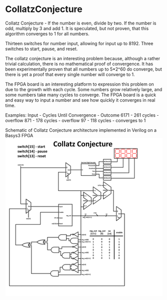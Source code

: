 # CollatzConjecture
Collatz Conjecture - If the number is even, divide by two. If the number is odd, multiply by 3 and add 1. It is speculated, but not proven, that this algorithm converges to 1 for all numbers.

Thirteen switches for number input, allowing for input up to 8192.
Three switches to start, pause, and reset.

The collatz conjecture is an interesting problem because, although a rather trivial calculation, there is no mathematical proof of convergence. It has been experimentally proven that all numbers up to 5\*2^60 do converge, but there is yet a proof that every single number will converge to 1.

The FPGA board is an interesting platform to expression this problem on due to the growth with each cycle. Some numbers grow relatively large, and some numbers take many cycles to converge. The FPGA board is a quick and easy way to input a number and see how quickly it converges in real time.

Examples:
Input - Cycles Until Convergence - Outcome
6171 - 261 cycles - overflow
871 - 178 cycles - overflow
97 - 118 cycles - converges to 1

Schematic of Collatz Conjecture architecture implemented in Verilog on a Basys3 FPGA
![alt text](https://github.com/TristanCreek/Collatz-Conjecture/blob/master/schematic.png)
